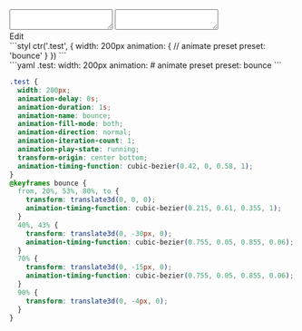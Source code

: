 <div data-size="625" class="code-cont" data-example="usage">
    <div class="code">
        <div class="code-wrap">
            <textarea id="stylus"></textarea>
            <textarea id="css"></textarea>
            <div class="edit-code">
                <span>Edit</span>
            </div>
        </div>
    </div>
</div>


<div data-size="625" data-examples="stylus"></div>
```styl
ctr('.test', {
  width: 200px
  animation: {
    // animate preset
    preset: 'bounce'
  }
})
```

<div data-size="625" data-examples="yaml"></div>
```yaml
.test:
  width: 200px
  animation:
    # animate preset
    preset: bounce
```

```css
.test {
  width: 200px;
  animation-delay: 0s;
  animation-duration: 1s;
  animation-name: bounce;
  animation-fill-mode: both;
  animation-direction: normal;
  animation-iteration-count: 1;
  animation-play-state: running;
  transform-origin: center bottom;
  animation-timing-function: cubic-bezier(0.42, 0, 0.58, 1);
}
@keyframes bounce {
  from, 20%, 53%, 80%, to {
    transform: translate3d(0, 0, 0);
    animation-timing-function: cubic-bezier(0.215, 0.61, 0.355, 1);
  }
  40%, 43% {
    transform: translate3d(0, -30px, 0);
    animation-timing-function: cubic-bezier(0.755, 0.05, 0.855, 0.06);
  }
  70% {
    transform: translate3d(0, -15px, 0);
    animation-timing-function: cubic-bezier(0.755, 0.05, 0.855, 0.06);
  }
  90% {
    transform: translate3d(0, -4px, 0);
  }
}
```
<div class="cf"></div>
